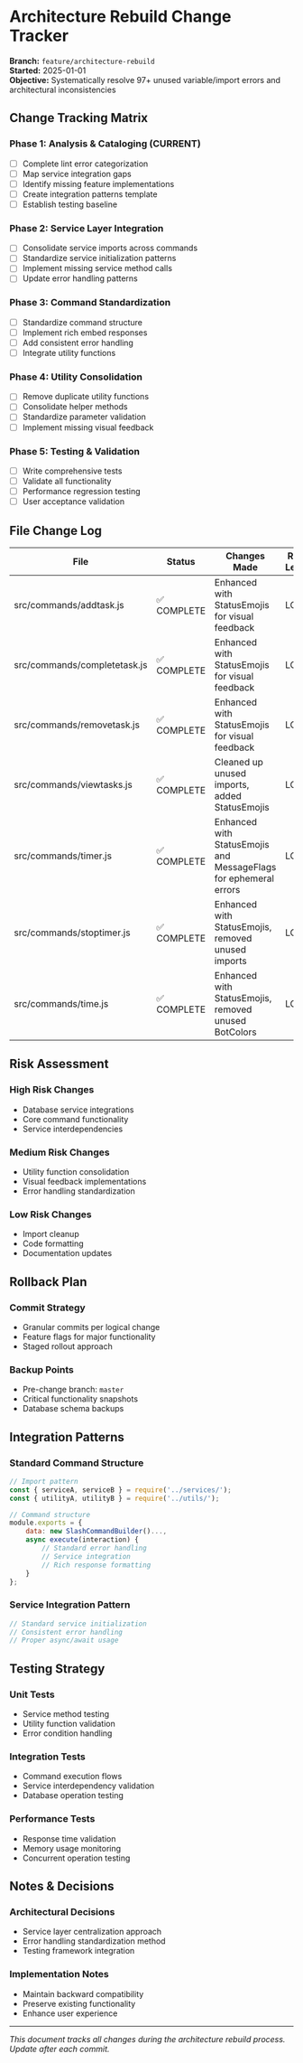 # Architecture Rebuild Change Tracker

**Branch:** `feature/architecture-rebuild`  
**Started:** 2025-01-01  
**Objective:** Systematically resolve 97+ unused variable/import errors and architectural inconsistencies

## Change Tracking Matrix

### Phase 1: Analysis & Cataloging (CURRENT)
- [ ] Complete lint error categorization
- [ ] Map service integration gaps
- [ ] Identify missing feature implementations
- [ ] Create integration patterns template
- [ ] Establish testing baseline

### Phase 2: Service Layer Integration
- [ ] Consolidate service imports across commands
- [ ] Standardize service initialization patterns
- [ ] Implement missing service method calls
- [ ] Update error handling patterns

### Phase 3: Command Standardization
- [ ] Standardize command structure
- [ ] Implement rich embed responses
- [ ] Add consistent error handling
- [ ] Integrate utility functions

### Phase 4: Utility Consolidation
- [ ] Remove duplicate utility functions
- [ ] Consolidate helper methods
- [ ] Standardize parameter validation
- [ ] Implement missing visual feedback

### Phase 5: Testing & Validation
- [ ] Write comprehensive tests
- [ ] Validate all functionality
- [ ] Performance regression testing
- [ ] User acceptance validation

## File Change Log

| File | Status | Changes Made | Risk Level | Test Status |
|------|--------|--------------|------------|-------------|
| src/commands/addtask.js | ✅ COMPLETE | Enhanced with StatusEmojis for visual feedback | LOW | Pending |
| src/commands/completetask.js | ✅ COMPLETE | Enhanced with StatusEmojis for visual feedback | LOW | Pending |
| src/commands/removetask.js | ✅ COMPLETE | Enhanced with StatusEmojis for visual feedback | LOW | Pending |
| src/commands/viewtasks.js | ✅ COMPLETE | Cleaned up unused imports, added StatusEmojis | LOW | Pending |
| src/commands/timer.js | ✅ COMPLETE | Enhanced with StatusEmojis and MessageFlags for ephemeral errors | LOW | Pending |
| src/commands/stoptimer.js | ✅ COMPLETE | Enhanced with StatusEmojis, removed unused imports | LOW | Pending |
| src/commands/time.js | ✅ COMPLETE | Enhanced with StatusEmojis, removed unused BotColors | LOW | Pending |

## Risk Assessment

### High Risk Changes
- Database service integrations
- Core command functionality
- Service interdependencies

### Medium Risk Changes
- Utility function consolidation
- Visual feedback implementations
- Error handling standardization

### Low Risk Changes
- Import cleanup
- Code formatting
- Documentation updates

## Rollback Plan

### Commit Strategy
- Granular commits per logical change
- Feature flags for major functionality
- Staged rollout approach

### Backup Points
- Pre-change branch: `master`
- Critical functionality snapshots
- Database schema backups

## Integration Patterns

### Standard Command Structure
```javascript
// Import pattern
const { serviceA, serviceB } = require('../services/');
const { utilityA, utilityB } = require('../utils/');

// Command structure
module.exports = {
    data: new SlashCommandBuilder()...,
    async execute(interaction) {
        // Standard error handling
        // Service integration
        // Rich response formatting
    }
};
```

### Service Integration Pattern
```javascript
// Standard service initialization
// Consistent error handling
// Proper async/await usage
```

## Testing Strategy

### Unit Tests
- Service method testing
- Utility function validation
- Error condition handling

### Integration Tests
- Command execution flows
- Service interdependency validation
- Database operation testing

### Performance Tests
- Response time validation
- Memory usage monitoring
- Concurrent operation testing

## Notes & Decisions

### Architectural Decisions
- Service layer centralization approach
- Error handling standardization method
- Testing framework integration

### Implementation Notes
- Maintain backward compatibility
- Preserve existing functionality
- Enhance user experience

---

*This document tracks all changes during the architecture rebuild process. Update after each commit.*

